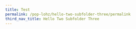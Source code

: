 ```yaml
---
title: Test
permalink: /pop-lohz/hello-two-subfolder-three/permalink
third_nav_title: Hello Two Subfolder Three
---
```

